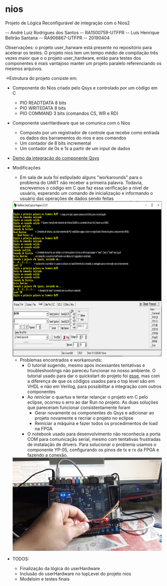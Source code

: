 # nios

Projeto de Lógica Reconfigurável de integração com o Nios2

-- André Luiz Rodrigues dos Santos
-- RA1500759-UTFPR
-- Luís Henrique Beltrão Santana
-- RA906867-UTFPR
-- 20190404

Observações: o projeto user_harware está presente no repositório para acelerar os testes. O projeto nios tem um tempo médio de compilação três vezes maior que o o projeto user_hardware, então para testes dos componentes é mais vantajoso manter um projeto paralelo referenciando os mesmos arquivos.

  ->Estrutura do projeto consiste em:
   - Componente do Nios criado pelo Qsys e controlado por um código em C
      - PIO READTDATA 8 bits
      - PIO WRITEDATA 8 bits
      - PIO COMMAND 3 bits (comandos CS, WR e RD)
 
  - Componente userHardware que se comunica com o Nios
      - Composto por um registrador de controle que recebe como entrada os dados dos barramentos do nios e aos comandos 
      - Um contador de 8 bits incremental
      - Um contador de 0s e 1s a partir de um input de dados
 
 - [Demo da integração do componente Qsys](https://youtu.be/QbR8crQcPQM)
 
 - Modificações
    - Em sala de aula foi estipulado alguns "workarounds" para o problema do UART não receber a primeira palavra. Todavia, escrevemos o código em C que faz essa verificação a nível de usuário, esperando um comando de inicialização e informando o usuário das operações de dados sendo feitas
    <img src = "/realterm2.png"  width="1000" height="500">
    
   - Problemas encontrados e workarounds:
      - O tutorial sugerido, mesmo após incessantes tentativas e troubleshootings não pareceu funcionar no nosso ambiente. O tutorial usado para dar o quickstart do projeto foi [esse](https://www.youtube.com/watch?v=nHFVwthr_Ew), mas com a diferença de que os códigos usados para o top level são em VHDL e não em Verilog, para possibilitar a integração com outros componentes
      - Ao reiniciar o quartus e tentar relançar o projeto em C pelo eclipse, ocorreu o erro ao dar Run no projeto. As duas soluções que pareceram funcionar consistentamente foram
          - Gerar novamente os componentes do Qsys e adicionar ao projeto novamente e recriar o projeto no eclipse
          - Reiniciar a máquina e fazer todos os procedimentos de load na FPGA
      - O notebook usado para desenvolvimento não reconhecia a porta COM para comunicação serial, mesmo com tentativas frustradas de instalação de drivers. Para solucionar o problema usamos o componente YP-05, configurando os pinos de tx e rx da FPGA e fazendo a conexão. 
    <img src = "/serial_2.jpeg"  width="600" height="300">

- TODOS:
  - Finalização da lógica do userHardware
  - Inclusão do userHardware no topLevel do projeto nios
  - Modelsim e testes finais 
  
  
